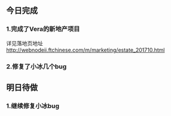 ## 今日完成
### 1.完成了Vera的新地产项目
详见落地页地址<http://webnodeii.ftchinese.com/m/marketing/estate_201710.html>

### 2.修复了小冰几个bug

## 明日待做
### 1.继续修复小冰bug